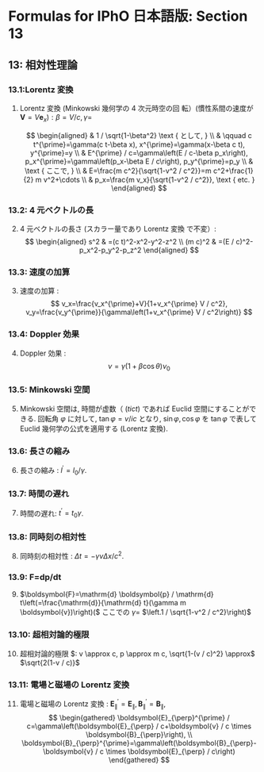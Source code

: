 # Formulas for IPhO 日本語版: Section 13

## 13: 相対性理論

### 13.1:Lorentz 変換

1. Lorentz 変換 (Minkowski 幾何学の 4 次元時空の回 転）(慣性系間の速度が $\left.\boldsymbol{V}=V \boldsymbol{e}_x\right): \beta=V / c, \gamma=$

    $$
    \begin{aligned}
    & 1 / \sqrt{1-\beta^2} \text { として, } \\
    & \qquad c t^{\prime}=\gamma(c t-\beta x), x^{\prime}=\gamma(x-\beta c t), y^{\prime}=y \\
    & E^{\prime} / c=\gamma\left(E / c-\beta p_x\right), p_x^{\prime}=\gamma\left(p_x-\beta E / c\right), p_y^{\prime}=p_y \\
    & \text { ここで, } \\
    & E=\frac{m c^2}{\sqrt{1-v^2 / c^2}}=m c^2+\frac{1}{2} m v^2+\cdots \\
    & p_x=\frac{m v_x}{\sqrt{1-v^2 / c^2}}, \text { etc. }
    \end{aligned}
    $$

### 13.2: 4 元ベクトルの長

2. 4 元ベクトルの長さ (スカラー量であり Lorentz 変換 で不変）:
    $$
    \begin{aligned}
    s^2 & =(c t)^2-x^2-y^2-z^2 \\
    (m c)^2 & =(E / c)^2-p_x^2-p_y^2-p_z^2
    \end{aligned}
    $$

### 13.3: 速度の加算

3. 速度の加算 :
    $$
    v_x=\frac{v_x^{\prime}+V}{1+v_x^{\prime} V / c^2}, v_y=\frac{v_y^{\prime}}{\gamma\left(1+v_x^{\prime} V / c^2\right)}
    $$

### 13.4: Doppler 効果

4. Doppler 効果 :
    $$
    \nu=\gamma(1+\beta \cos \theta) \nu_0
    $$

### 13.5: Minkowski 空間

5. Minkowski 空間は, 時間が虚数（ $(t i c t)$ であれば Euclid 空間にすることができる. 回転角 $\varphi$ に対して, $\tan \varphi=v / i c$ となり, $\sin \varphi, \cos \varphi$ を $\tan \varphi$ で表して Euclid 幾何学の公式を適用する (Lorentz 変換).

### 13.6: 長さの縮み

6. 長さの縮み : $l^{\prime}=l_0 / \gamma$.

### 13.7: 時間の遅れ

7. 時間の遅れ: $t^{\prime}=t_0 \gamma$.

### 13.8: 同時刻の相対性

8. 同時刻の相対性 : $\Delta t=-\gamma v \Delta x / c^2$.

### 13.9: F=dp/dt

9.  $\boldsymbol{F}=\mathrm{d} \boldsymbol{p} / \mathrm{d} t\left(=\frac{\mathrm{d}}{\mathrm{d} t}(\gamma m \boldsymbol{v})\right)($ ここでの $\gamma=$ $\left.1 / \sqrt{1-v^2 / c^2}\right)$

### 13.10: 超相対論的極限

10. 超相対論的極限 $: v \approx c, p \approx m c, \sqrt{1-(v / c)^2} \approx$ $\sqrt{2(1-v / c)}$

### 13.11: 電場と磁場の Lorentz 変換 <Badge type="tip" text="supplemental" />

11. 電場と磁場の Lorentz 変換 : $\boldsymbol{E}_{\|}^{\prime}=\boldsymbol{E}_{\|}, \boldsymbol{B}_{\|}^{\prime}=\boldsymbol{B}_{\|}$,
    $$
    \begin{gathered}
    \boldsymbol{E}_{\perp}^{\prime} / c=\gamma\left(\boldsymbol{E}_{\perp} / c+\boldsymbol{v} / c \times \boldsymbol{B}_{\perp}\right), \\
    \boldsymbol{B}_{\perp}^{\prime}=\gamma\left(\boldsymbol{B}_{\perp}-\boldsymbol{v} / c \times \boldsymbol{E}_{\perp} / c\right)
    \end{gathered}
    $$
